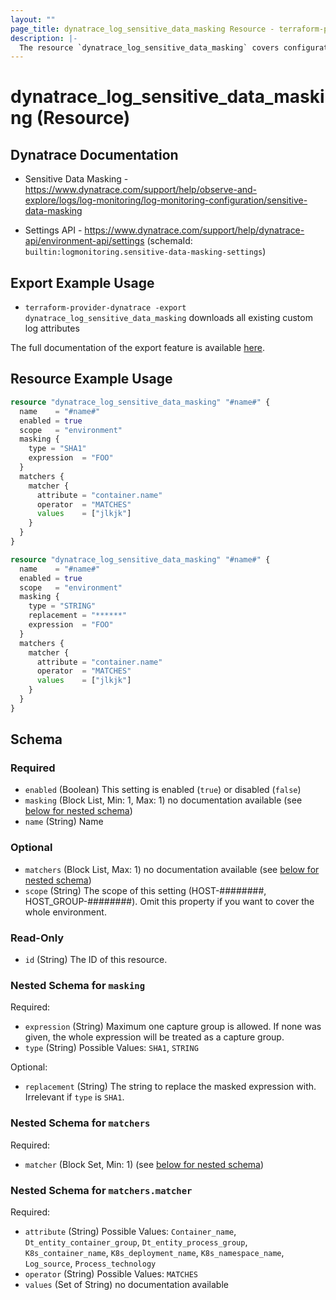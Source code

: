 ```yaml
---
layout: ""
page_title: dynatrace_log_sensitive_data_masking Resource - terraform-provider-dynatrace"
description: |-
  The resource `dynatrace_log_sensitive_data_masking` covers configuration for [Sensitive Data Masking for Logs](https://www.dynatrace.com/support/help/observe-and-explore/logs/log-monitoring/log-monitoring-configuration/sensitive-data-masking) ([Log Monitoring Classic](https://www.dynatrace.com/support/help/observe-and-explore/logs/log-monitoring))
---
```


# dynatrace_log_sensitive_data_masking (Resource)

## Dynatrace Documentation

- Sensitive Data Masking - https://www.dynatrace.com/support/help/observe-and-explore/logs/log-monitoring/log-monitoring-configuration/sensitive-data-masking

- Settings API - https://www.dynatrace.com/support/help/dynatrace-api/environment-api/settings (schemaId: `builtin:logmonitoring.sensitive-data-masking-settings`)

## Export Example Usage

- `terraform-provider-dynatrace -export dynatrace_log_sensitive_data_masking` downloads all existing custom log attributes

The full documentation of the export feature is available [here](https://registry.terraform.io/providers/dynatrace-oss/dynatrace/latest/docs/guides/export-v2).

## Resource Example Usage

```terraform
resource "dynatrace_log_sensitive_data_masking" "#name#" {
  name    = "#name#"
  enabled = true
  scope   = "environment"
  masking {
    type = "SHA1"
    expression  = "FOO"
  }
  matchers {
    matcher {
      attribute = "container.name"
      operator  = "MATCHES"
      values    = ["jlkjk"]
    }
  }
}
```
```terraform
resource "dynatrace_log_sensitive_data_masking" "#name#" {
  name    = "#name#"
  enabled = true
  scope   = "environment"
  masking {
    type = "STRING"
    replacement = "******"
    expression  = "FOO"
  }
  matchers {
    matcher {
      attribute = "container.name"
      operator  = "MATCHES"
      values    = ["jlkjk"]
    }
  }
}
```

<!-- schema generated by tfplugindocs -->
## Schema

### Required

- `enabled` (Boolean) This setting is enabled (`true`) or disabled (`false`)
- `masking` (Block List, Min: 1, Max: 1) no documentation available (see [below for nested schema](#nestedblock--masking))
- `name` (String) Name

### Optional

- `matchers` (Block List, Max: 1) no documentation available (see [below for nested schema](#nestedblock--matchers))
- `scope` (String) The scope of this setting (HOST-########, HOST_GROUP-########). Omit this property if you want to cover the whole environment.

### Read-Only

- `id` (String) The ID of this resource.

<a id="nestedblock--masking"></a>
### Nested Schema for `masking`

Required:

- `expression` (String) Maximum one capture group is allowed. If none was given, the whole expression will be treated as a capture group.
- `type` (String) Possible Values: `SHA1`, `STRING`

Optional:

- `replacement` (String) The string to replace the masked expression with. Irrelevant if `type` is `SHA1`.


<a id="nestedblock--matchers"></a>
### Nested Schema for `matchers`

Required:

- `matcher` (Block Set, Min: 1) (see [below for nested schema](#nestedblock--matchers--matcher))

<a id="nestedblock--matchers--matcher"></a>
### Nested Schema for `matchers.matcher`

Required:

- `attribute` (String) Possible Values: `Container_name`, `Dt_entity_container_group`, `Dt_entity_process_group`, `K8s_container_name`, `K8s_deployment_name`, `K8s_namespace_name`, `Log_source`, `Process_technology`
- `operator` (String) Possible Values: `MATCHES`
- `values` (Set of String) no documentation available
 